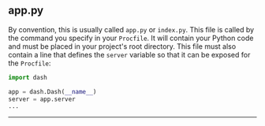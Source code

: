 ## app&#46;py

By convention, this is usually called `app.py` or `index.py`. This file is 
called by the command you specify in your `Procfile`. It will contain your Python
code and must be placed in your project's root directory. This file must also contain a 
line that defines the `server` variable so that it can be exposed for the 
`Procfile`:

```python
import dash

app = dash.Dash(__name__)
server = app.server
...

```

---

